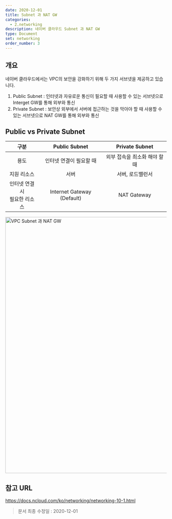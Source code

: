 ```yaml
---
date: 2020-12-01
title: Subnet 과 NAT GW
categories:
  - 2.networking
description: 네이버 클라우드 Subnet 과 NAT GW
type: Document
set: networking
order_number: 3
---
```


## 개요
네이버 클라우드에서는 VPC의 보안을 강화하기 위해 두 가지 서브넷을 제공하고 있습니다.

1. Public Subnet : 인터넷과 자유로운 통신이 필요할 때 사용할 수 있는 서브넷으로 Interget GW를 통해 외부와 통신
2. Private Subnet : 보안상 외부에서 서버에 접근하는 것을 막아야 할 때 사용할 수 있는 서브넷으로 NAT GW를 통해 외부와 통신

## Public vs Private Subnet

| 구분 | Public Subnet | Private Subnet |
| :----: | :----: | :-----: |
| 용도 | 인터넷 연결이 필요할 때 | 외부 접속을 최소화 해야 할 때 |
| 지원 리소스 | 서버 | 서버, 로드밸런서 |
| 인터넷 연결 시<br>필요한 리소스 | Internet Gateway (Default) | NAT Gateway |


<img src="../../images/ncp_vpc_subnet_natgw.png" alt="VPC Subnet 과 NAT GW" style="width:800px;align:center">

## 참고 URL
<a href="https://docs.ncloud.com/ko/networking/networking-10-1.html" target="_blank">https://docs.ncloud.com/ko/networking/networking-10-1.html</a>


> 문서 최종 수정일 : 2020-12-01
